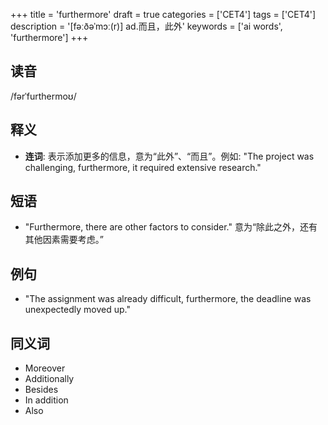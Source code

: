 +++
title = 'furthermore'
draft = true
categories = ['CET4']
tags = ['CET4']
description = '[fəːðəˈmɔː(r)] ad.而且，此外'
keywords = ['ai words', 'furthermore']
+++

## 读音
/fərˈfurthermoʊ/

## 释义
- **连词**: 表示添加更多的信息，意为“此外”、“而且”。例如: "The project was challenging, furthermore, it required extensive research."

## 短语
- "Furthermore, there are other factors to consider." 意为“除此之外，还有其他因素需要考虑。”

## 例句
- "The assignment was already difficult, furthermore, the deadline was unexpectedly moved up."

## 同义词
- Moreover
- Additionally
- Besides
- In addition
- Also
